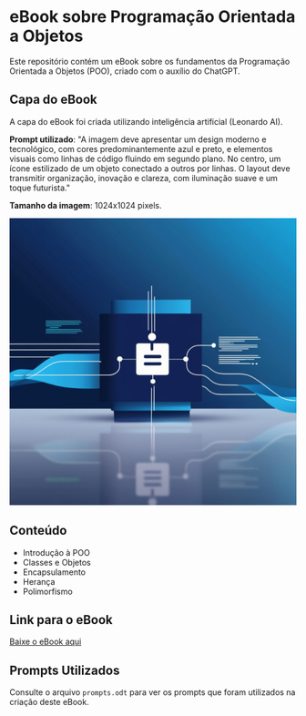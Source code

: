 # eBook sobre Programação Orientada a Objetos

Este repositório contém um eBook sobre os fundamentos da Programação Orientada a Objetos (POO), criado com o auxílio do ChatGPT.

## Capa do eBook

A capa do eBook foi criada utilizando inteligência artificial (Leonardo AI).  

**Prompt utilizado**: "A imagem deve apresentar um design moderno e tecnológico, com cores predominantemente azul e preto, e elementos visuais como linhas de código fluindo em segundo plano. No centro, um ícone estilizado de um objeto conectado a outros por linhas. O layout deve transmitir organização, inovação e clareza, com iluminação suave e um toque futurista."

**Tamanho da imagem**: 1024x1024 pixels.

![Capa do eBook](https://github.com/GilcimarMoraes/ebook-poo/blob/main/Imagem_ebook.jpg)



## Conteúdo
- Introdução à POO
- Classes e Objetos
- Encapsulamento
- Herança
- Polimorfismo

## Link para o eBook
[Baixe o eBook aqui](https://github.com/GilcimarMoraes/ebook-poo/blob/main/Ebook-poo.pdf)

## Prompts Utilizados
Consulte o arquivo `prompts.odt` para ver os prompts que foram utilizados na criação deste eBook.
